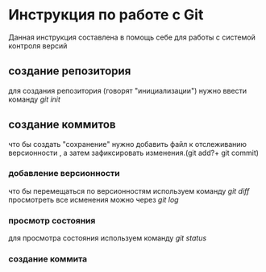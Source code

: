 # Инструкция по работе с Git

Данная инструкция составлена  в помощь себе для работы с системой контроля версий

## создание репозитория

для создания репозитория (говорят "инициализации") нужно ввести команду      _git init_

## создание коммитов

что бы создать "сохранение" нужно добавить файл к отслеживанию версионности , а затем зафиксировать изменения.(git add?+ git commit)

### добавление версионности

что бы перемещаться  по версионностям используем команду  *git diff* 
просмотреть все исменения можно через *git log*

### просмотр состояния

для просмотра состояния используем команду *git status*

### создание коммита
